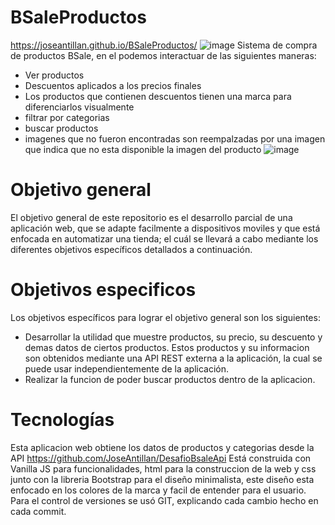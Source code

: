 # BSaleProductos
https://joseantillan.github.io/BSaleProductos/
![image](https://user-images.githubusercontent.com/115590140/201492643-1fddc85a-1cd5-4b13-bf14-2e8686d83f41.png)
Sistema de compra de productos BSale, en el podemos interactuar de las siguientes maneras:
- Ver productos
- Descuentos aplicados a los precios finales
- Los productos que contienen descuentos tienen una marca para diferenciarlos visualmente
- filtrar por categorias
- buscar productos
- imagenes que no fueron encontradas son reempalzadas por una imagen que indica que no esta disponible la imagen del producto
![image](https://user-images.githubusercontent.com/115590140/201492753-d65b96be-793c-4630-b8c8-d97214faf765.png)

# Objetivo general
El objetivo general de este repositorio es el desarrollo parcial de una aplicación
web, que se adapte facilmente a dispositivos moviles y que está enfocada en automatizar una tienda; el
cuál se llevará a cabo mediante los diferentes objetivos específicos detallados
a continuación.

# Objetivos especificos
Los objetivos específicos para lograr el objetivo general son los siguientes:
- Desarrollar la utilidad que muestre productos, su precio, su descuento y demas datos de ciertos productos. Estos productos 
 y su informacion son obtenidos mediante una API REST externa a la aplicación, la cual se puede usar independientemente de la aplicación.
- Realizar la funcion de poder buscar productos dentro de la aplicacion.

# Tecnologías
Esta aplicacion web obtiene los datos de productos y categorias desde la API https://github.com/JoseAntillan/DesafioBsaleApi 
Está construida con Vanilla JS para funcionalidades, html para la construccion de la web y css junto con la libreria Bootstrap para el diseño minimalista, este
diseño esta enfocado en los colores de la marca y facil de entender para el usuario. Para el control de versiones se usó GIT, explicando cada cambio hecho en cada commit.

